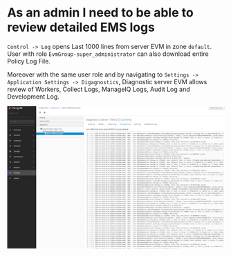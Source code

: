 # As an admin I need to be able to review detailed EMS logs

`Control -> Log` opens Last 1000 lines from server EVM in zone `default`. User with role `EvmGroup-super_administrator` can also download entire Policy Log File.

Moreover with the same user role and by navigating to `Settings -> Application Settings -> Digagnostics`, Diagnostic server EVM allows review of Workers, Collect Logs, ManageIQ Logs, Audit Log and Development Log.

![Diagnostics Server](../images/docs_intersight_admin_review_ems_logs_1.png)